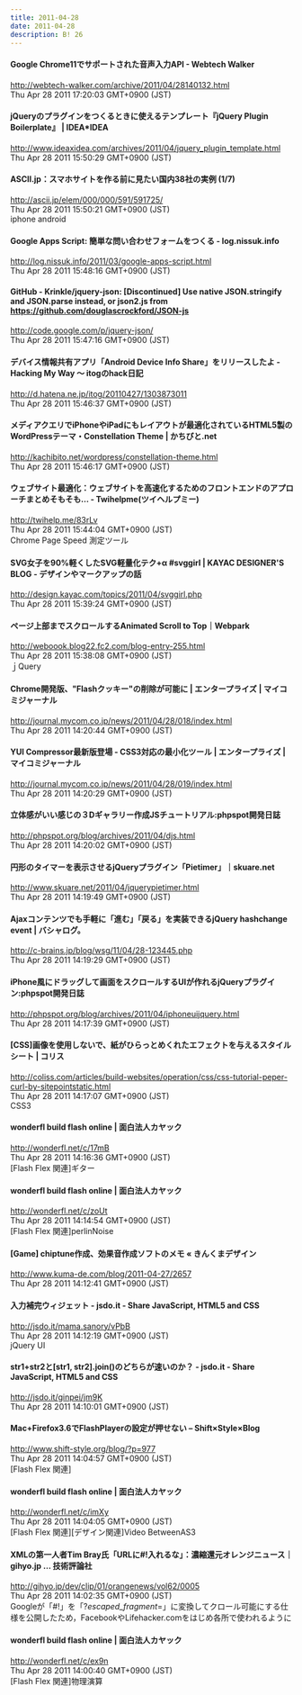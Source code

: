 ```yaml
---
title: 2011-04-28
date: 2011-04-28
description: B! 26
---
```


#### Google Chrome11でサポートされた音声入力API - Webtech Walker
http://webtech-walker.com/archive/2011/04/28140132.html<br>
Thu Apr 28 2011 17:20:03 GMT+0900 (JST)<br>


#### jQueryのプラグインをつくるときに使えるテンプレート『jQuery Plugin Boilerplate』 | IDEA*IDEA
http://www.ideaxidea.com/archives/2011/04/jquery_plugin_template.html<br>
Thu Apr 28 2011 15:50:29 GMT+0900 (JST)<br>


#### ASCII.jp：スマホサイトを作る前に見たい国内38社の実例 (1/7)
http://ascii.jp/elem/000/000/591/591725/<br>
Thu Apr 28 2011 15:50:21 GMT+0900 (JST)<br>
iphone android


#### Google Apps Script: 簡単な問い合わせフォームをつくる - log.nissuk.info
http://log.nissuk.info/2011/03/google-apps-script.html<br>
Thu Apr 28 2011 15:48:16 GMT+0900 (JST)<br>


#### GitHub - Krinkle/jquery-json: [Discontinued] Use native JSON.stringify and JSON.parse instead, or json2.js from https://github.com/douglascrockford/JSON-js
http://code.google.com/p/jquery-json/<br>
Thu Apr 28 2011 15:47:16 GMT+0900 (JST)<br>


#### デバイス情報共有アプリ「Android Device Info Share」をリリースしたよ - Hacking My Way 〜 itogのhack日記
http://d.hatena.ne.jp/itog/20110427/1303873011<br>
Thu Apr 28 2011 15:46:37 GMT+0900 (JST)<br>


#### メディアクエリでiPhoneやiPadにもレイアウトが最適化されているHTML5製のWordPressテーマ・Constellation Theme | かちびと.net
http://kachibito.net/wordpress/constellation-theme.html<br>
Thu Apr 28 2011 15:46:17 GMT+0900 (JST)<br>


#### ウェブサイト最適化：ウェブサイトを高速化するためのフロントエンドのアプローチまとめそもそも… - Twihelpme(ツイヘルプミー)
http://twihelp.me/83rLv<br>
Thu Apr 28 2011 15:44:04 GMT+0900 (JST)<br>
Chrome Page Speed 測定ツール


#### SVG女子を90%軽くしたSVG軽量化テク+α #svggirl | KAYAC DESIGNER'S BLOG - デザインやマークアップの話
http://design.kayac.com/topics/2011/04/svggirl.php<br>
Thu Apr 28 2011 15:39:24 GMT+0900 (JST)<br>


####  ページ上部までスクロールするAnimated Scroll to Top｜Webpark
http://weboook.blog22.fc2.com/blog-entry-255.html<br>
Thu Apr 28 2011 15:38:08 GMT+0900 (JST)<br>
ｊQuery


#### Chrome開発版、"Flashクッキー"の削除が可能に | エンタープライズ | マイコミジャーナル
http://journal.mycom.co.jp/news/2011/04/28/018/index.html<br>
Thu Apr 28 2011 14:20:44 GMT+0900 (JST)<br>


#### YUI Compressor最新版登場 - CSS3対応の最小化ツール | エンタープライズ | マイコミジャーナル
http://journal.mycom.co.jp/news/2011/04/28/019/index.html<br>
Thu Apr 28 2011 14:20:29 GMT+0900 (JST)<br>


#### 立体感がいい感じの３Dギャラリー作成JSチュートリアル:phpspot開発日誌
http://phpspot.org/blog/archives/2011/04/djs.html<br>
Thu Apr 28 2011 14:20:02 GMT+0900 (JST)<br>


#### 円形のタイマーを表示させるjQueryプラグイン「Pietimer」｜skuare.net
http://www.skuare.net/2011/04/jquerypietimer.html<br>
Thu Apr 28 2011 14:19:49 GMT+0900 (JST)<br>


#### Ajaxコンテンツでも手軽に「進む」「戻る」を実装できるjQuery hashchange event | バシャログ。
http://c-brains.jp/blog/wsg/11/04/28-123445.php<br>
Thu Apr 28 2011 14:19:29 GMT+0900 (JST)<br>


#### iPhone風にドラッグして画面をスクロールするUIが作れるjQueryプラグイン:phpspot開発日誌
http://phpspot.org/blog/archives/2011/04/iphoneuijquery.html<br>
Thu Apr 28 2011 14:17:39 GMT+0900 (JST)<br>


####   [CSS]画像を使用しないで、紙がひらっとめくれたエフェクトを与えるスタイルシート | コリス
http://coliss.com/articles/build-websites/operation/css/css-tutorial-peper-curl-by-sitepointstatic.html<br>
Thu Apr 28 2011 14:17:07 GMT+0900 (JST)<br>
CSS3


#### wonderfl build flash online | 面白法人カヤック
http://wonderfl.net/c/17mB<br>
Thu Apr 28 2011 14:16:36 GMT+0900 (JST)<br>
[Flash Flex 関連]ギター


#### wonderfl build flash online | 面白法人カヤック
http://wonderfl.net/c/zoUt<br>
Thu Apr 28 2011 14:14:54 GMT+0900 (JST)<br>
[Flash Flex 関連]perlinNoise


#### [Game] chiptune作成、効果音作成ソフトのメモ « きんくまデザイン
http://www.kuma-de.com/blog/2011-04-27/2657<br>
Thu Apr 28 2011 14:12:41 GMT+0900 (JST)<br>


#### 入力補完ウィジェット - jsdo.it - Share JavaScript, HTML5 and CSS
http://jsdo.it/mama.sanory/vPbB<br>
Thu Apr 28 2011 14:12:19 GMT+0900 (JST)<br>
jQuery UI


#### str1+str2と[str1, str2].join()のどちらが速いのか？ - jsdo.it - Share JavaScript, HTML5 and CSS
http://jsdo.it/ginpei/jm9K<br>
Thu Apr 28 2011 14:10:01 GMT+0900 (JST)<br>


#### Mac+Firefox3.6でFlashPlayerの設定が押せない – Shift×Style×Blog
http://www.shift-style.org/blog/?p=977<br>
Thu Apr 28 2011 14:04:57 GMT+0900 (JST)<br>
[Flash Flex 関連]


#### wonderfl build flash online | 面白法人カヤック
http://wonderfl.net/c/imXy<br>
Thu Apr 28 2011 14:04:05 GMT+0900 (JST)<br>
[Flash Flex 関連][デザイン関連]Video BetweenAS3


#### XMLの第一人者Tim Bray氏「URLに#!入れるな」：濃縮還元オレンジニュース｜gihyo.jp … 技術評論社
http://gihyo.jp/dev/clip/01/orangenews/vol62/0005<br>
Thu Apr 28 2011 14:02:35 GMT+0900 (JST)<br>
Googleが「#!」を「?_escaped_fragment_=」に変換してクロール可能にする仕様を公開したため，FacebookやLifehacker.comをはじめ各所で使われるように


#### wonderfl build flash online | 面白法人カヤック
http://wonderfl.net/c/ex9n<br>
Thu Apr 28 2011 14:00:40 GMT+0900 (JST)<br>
[Flash Flex 関連]物理演算


